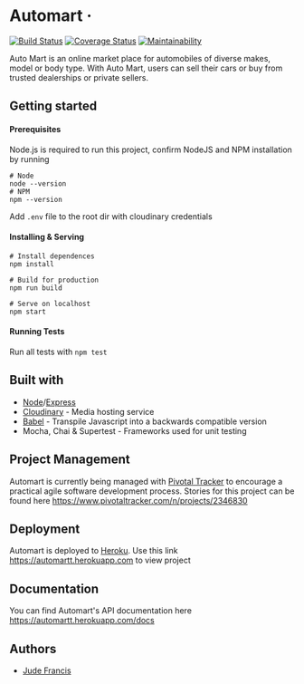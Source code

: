 # Automart ·
[![Build Status](https://travis-ci.org/jsbuddy/automart.svg?branch=develop)](https://travis-ci.org/jsbuddy/automart)
[![Coverage Status](https://coveralls.io/repos/github/jsbuddy/automart/badge.svg?branch=ft-travis-ci-coveralls-166465004)](https://coveralls.io/github/jsbuddy/automart?branch=ft-travis-ci-coveralls-166465004)
[![Maintainability](https://api.codeclimate.com/v1/badges/0147ad9fd85e5a898c5d/maintainability)](https://codeclimate.com/github/jsbuddy/automart/maintainability)

Auto Mart is an online market place for automobiles of diverse makes, model or body type. With Auto Mart, users can sell their cars or buy from trusted dealerships or private sellers.


## Getting started
#### Prerequisites
Node.js is required to run this project, confirm NodeJS and NPM installation by running
```
# Node
node --version
# NPM
npm --version
```
Add `.env` file to the root dir with cloudinary credentials

#### Installing & Serving
```
# Install dependences
npm install

# Build for production
npm run build

# Serve on localhost
npm start
```

#### Running Tests
Run all tests with `npm test`


## Built with
- [Node](https://nodejs.org)/[Express](https://expressjs.com)
- [Cloudinary](https://cloudinary.com) - Media hosting service
- [Babel](https://babeljs.io) - Transpile Javascript into a backwards compatible version
- Mocha, Chai & Supertest - Frameworks used for unit testing


## Project Management
Automart is currently being managed with [Pivotal Tracker](https://pivotaltracker.com/) to encourage a practical agile software development process. Stories for this project can be found here https://www.pivotaltracker.com/n/projects/2346830


## Deployment
Automart is deployed to [Heroku](https://heroku.com). Use this link https://automartt.herokuapp.com to view project


## Documentation
You can find Automart's API documentation here https://automartt.herokuapp.com/docs


## Authors
- [Jude Francis](https://judecodes.netlify.com)
